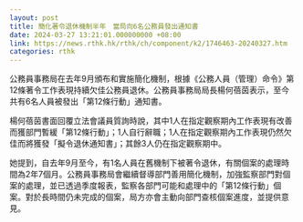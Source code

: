 ```yaml
---
layout: post
title: 簡化著令退休機制半年　當局向6名公務員發出通知書
date: 2024-03-27 13:21:01.000000000 +08:00
link: https://news.rthk.hk/rthk/ch/component/k2/1746463-20240327.htm
categories: rthk
---
```


公務員事務局在去年9月頒布和實施簡化機制，根據《公務人員（管理）命令》第12條著令工作表現持續欠佳公務員退休。公務員事務局局長楊何蓓茵表示，至今共有6名人員被發出「第12條行動」通知書。

楊何蓓茵書面回覆立法會議員質詢時說，其中1人在指定觀察期內工作表現有改善而獲部門暫緩「第12條行動」；1人自行辭職；1人在指定觀察期內工作表現仍然欠佳而將獲發「擬令退休通知書」；其餘3人仍在指定觀察期中。

她提到，自去年9月至今，有1名人員在舊機制下被著令退休，有關個案的處理時間為2年7個月。公務員事務局會繼續督導部門善用簡化機制，加強監察部門對個案的處理，並已透過季度報表，監察各部門可能和處理中的「第12條行動」個案。對於長時間仍未完成的個案，局方亦會主動向部門查核個案進度，並提供意見。
